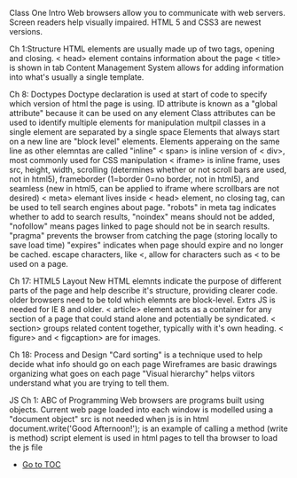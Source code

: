Class One
Intro
Web browsers allow you to communicate with web servers.
Screen readers help visually impaired.
HTML 5 and CSS3 are newest versions.

Ch 1:Structure
HTML elements are usually made up of two tags, opening and closing.
< head> element contains information about the page
< title> is shown in tab
Content Management System allows for adding information into what's usually a single template.

Ch 8: Doctypes
Doctype declaration is used at start of code to specify which version of html the page is using.
ID attribute is known as a "global attribute" because it can be used on any element
Class attributes can be used to identify multiple elements for manipulation
multpil classes in a single element are separated by a single space
Elements that always start on a new line are "block level" elements.
Elements apperaing on the same line as other elemntas are called "inline"
< span> is inline version of < div>, most commonly used for CSS manipulation
< iframe> is inline frame, uses src, height, width, scrolling (determines whether or not scroll bars are used, not in html5), frameborder (1=border 0=no border, not in html5), and seamless (new in html5, can be applied to iframe where scrollbars are not desired)
< meta> elemant lives inside < head> element, no closing tag, can be used to tell search engines about page.
"robots" in meta tag indicates whether to add to search results, "noindex" means should not be added, "nofollow" means pages linked to page should not be in search results.
"pragma" prevents the browser from catching the page (storing locally to save load time)
"expires" indicates when page should expire and no longer be cached.
escape characters, like &lt;, allow for characters such as < to be used on a page.

Ch 17: HTML5 Layout
New HTML elemnts indicate the purpose of different parts of the page and help describe it's structure, providing clearer code.
older browsers need to be told which elemnts are block-level.
Extrs JS is needed for IE 8  and older.
< article> element acts as a container for any section of a page that could stand alone and potentially be syndicated.
< section> groups related content together, typically with it's own heading.
< figure> and < figcaption> are for images.

Ch 18: Process and Design
"Card sorting" is a technique used to help decide what info should go on each page
Wireframes are basic drawings organizing what goes on each page
"Visual hierarchy" helps viitors understand what you are trying to tell them.

JS
Ch 1: ABC of Programming
Web browsers are programs built using objects.
Current web page loaded into each window is modelled using a "document object"
src is not needed when js is in html
document.write('Good Afternoon!'); is an example of calling a method (write is method)
script element is used in html pages to tell tha browser to load the js file

- [Go to TOC](README.md)
